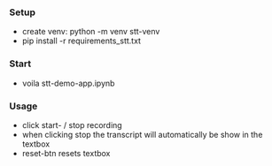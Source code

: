 ### Setup

- create venv: python -m venv stt-venv 
- pip install -r requirements_stt.txt


### Start

- voila stt-demo-app.ipynb


### Usage

- click start- / stop recording
- when clicking stop the transcript will automatically be show in the textbox
- reset-btn resets textbox
